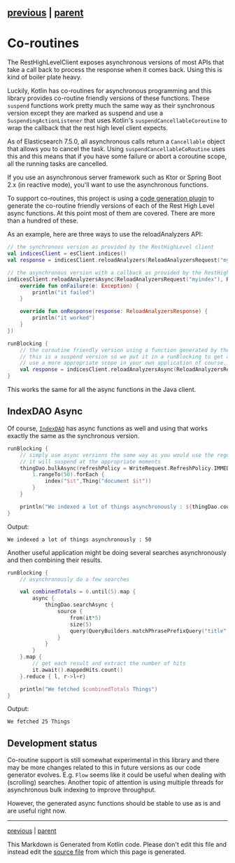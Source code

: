 [previous](query-dsl.md) | [parent](index.md)
---

# Co-routines

The RestHighLevelClient exposes asynchronous versions of most APIs that take a call back to process
the response when it comes back. Using this is kind of boiler plate heavy. 

Luckily, Kotlin has co-routines for asynchronous programming and this library provides co-routine 
friendly versions of these functions. These `suspend` functions work pretty much the same way as their 
synchronous version except they are marked as suspend and use a `SuspendingActionListener` that uses
Kotlin's `suspendCancellableCoroutine` to wrap the callback that the rest high level client expects.

As of Elasticsearch 7.5.0, all asynchronous calls return a `Cancellable` object that allows you to cancel
the task. Using `suspendCancellableCoRoutine` uses this and this means that if you have some failure
or abort a coroutine scope, all the running tasks are cancelled. 

If you use an asynchronous server framework such as Ktor or Spring Boot 2.x (in reactive mode), you'll
want to use the asynchronous functions.

To support co-routines, this project is using a 
[code generation plugin](https://github.com/jillesvangurp/es-kotlin-codegen-plugin) 
to generate the co-routine friendly versions of each of the
Rest High Level async functions. At this point most of them are covered. There are more than a hundred 
of these. 

As an example, here are three ways to use the reloadAnalyzers API:

```kotlin
// the synchronous version as provided by the RestHighLevel client
val indicesClient = esClient.indices()
val response = indicesClient.reloadAnalyzers(ReloadAnalyzersRequest("myindex"), RequestOptions.DEFAULT)

// the asynchronous version with a callback as provided by the RestHighLevel client
indicesClient.reloadAnalyzersAsync(ReloadAnalyzersRequest("myindex"), RequestOptions.DEFAULT, object : ActionListener<ReloadAnalyzersResponse> {
    override fun onFailure(e: Exception) {
        println("it failed")
    }

    override fun onResponse(response: ReloadAnalyzersResponse) {
        println("it worked")
    }
})

runBlocking {
    // the coroutine friendly version using a function generated by the code generator plugin
    // this is a suspend version so we put it in a runBlocking to get a coroutine scope
    // use a more appropriate scope in your own application of course.
    val response = indicesClient.reloadAnalyzersAsync(ReloadAnalyzersRequest("myindex"), RequestOptions.DEFAULT)
}
```

This works the same for all the async functions in the Java client. 

## IndexDAO Async

Of course, [`IndexDAO`](https://github.com/jillesvangurp/es-kotlin-wrapper-client/tree/master/src/main/kotlin/io/inbot/eskotlinwrapper/IndexDAO.kt) has async functions as well and using that works 
exactly the same as the synchronous version.

```kotlin
runBlocking {
    // simply use async versions the same way as you would use the regular versions
    // it will suspend at the appropriate moments
    thingDao.bulkAsync(refreshPolicy = WriteRequest.RefreshPolicy.IMMEDIATE) {
        1.rangeTo(50).forEach {
            index("$it",Thing("document $it"))
        }
    }

    println("We indexed a lot of things asynchronously : ${thingDao.countAsync()}")
}
```

Output:

```
We indexed a lot of things asynchronously : 50

```

Another useful application might be doing several searches asynchronously and then combining their results.

```kotlin
runBlocking {
    // asynchronously do a few searches

    val combinedTotals = 0.until(5).map {
        async {
            thingDao.searchAsync {
                source {
                    from(it*5)
                    size(5)
                    query(QueryBuilders.matchPhrasePrefixQuery("title","docu"))
                }
            }
        }
    }.map {
        // get each result and extract the number of hits
        it.await().mappedHits.count()
    }.reduce { l, r->l+r}

    println("We fetched $combinedTotals Things")
}
```

Output:

```
We fetched 25 Things

```

## Development status

Co-routine support is still somewhat experimental in this library and there may be more changes
related to this in future versions as our code generator evolves. E.g. `Flow` seems like it 
could be useful when dealing with (scrolling) searches. Another topic of attention is using multiple
threads for asynchronous bulk indexing to improve throughput.

However, the generated async functions should be stable to use as is and are useful right now.


---

[previous](query-dsl.md) | [parent](index.md)

This Markdown is Generated from Kotlin code. Please don't edit this file and instead edit the [source file](https://github.com/jillesvangurp/es-kotlin-wrapper-client/tree/master/src/test/kotlin/io/inbot/eskotlinwrapper/manual/CoRoutinesManualTest.kt) from which this page is generated.